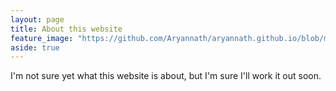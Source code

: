 ```yaml
---
layout: page
title: About this website
feature_image: "https://github.com/Aryannath/aryannath.github.io/blob/main/assets/img/about-bg.jpg"
aside: true
---
```


I'm not sure yet what this website is about, but I'm sure I'll work it out soon.
